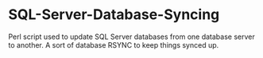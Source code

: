 # SQL-Server-Database-Syncing
Perl script used to update SQL Server databases from one database server to another. A sort of database RSYNC to keep things synced up.
